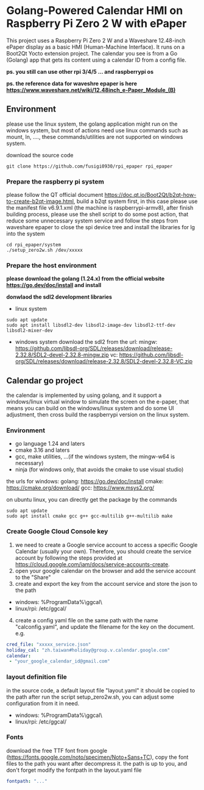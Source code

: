 # Golang-Powered Calendar HMI on Raspberry Pi Zero 2 W with ePaper

This project uses a Raspberry Pi Zero 2 W and a Waveshare 12.48-inch ePaper display as a basic HMI (Human-Machine Interface). It runs on a Boot2Qt Yocto extension project. The calendar you see is from a Go (Golang) app that gets its content using a calendar ID from a config file.

**ps. you still can use other rpi 3/4/5 ... and raspberrypi os**

**ps. the reference data for waveshre epaper is here https://www.waveshare.net/wiki/12.48inch_e-Paper_Module_(B)**

## Environment
please use the linux system, the golang application might run on the windows system, but most of actions need use linux commands such as mount, ln, ...., these commands/utilities are not supported on windows system.

download the source code

```shell
git clone https://github.com/fusigi0930/rpi_epaper rpi_epaper
```

### Prepare the raspberry pi system

please follow the QT official document https://doc.qt.io/Boot2Qt/b2qt-how-to-create-b2qt-image.html, build a b2qt system first, in this case please use the manifest file v6.9.1.xml (the machine is raspberrypi-armv8), after finish building process, please use the shell script to do some post action, that reduce some unnecessary system service and follow the steps from waveshare epaper to close the spi device tree and install the libraries for lg into the system

```shell
cd rpi_epaper/system
./setup_zero2w.sh /dev/xxxxx
```

### Prepare the host environment

**please download the golang (1.24.x) from the official website https://go.dev/doc/install and install**

**donwlaod the sdl2 development libraries**

* linux system
```shell
sudo apt update
sudo apt install libsdl2-dev libsdl2-image-dev libsdl2-ttf-dev libsdl2-mixer-dev
```

* windows system
download the sdl2 from the url:
mingw: https://github.com/libsdl-org/SDL/releases/download/release-2.32.8/SDL2-devel-2.32.8-mingw.zip
vc: https://github.com/libsdl-org/SDL/releases/download/release-2.32.8/SDL2-devel-2.32.8-VC.zip


## Calendar go project
the calendar is implemented by using golang, and it support a windows/linux virtual window to simulate the screen on the e-paper, that means you can build on the windows/linux system and do some UI adjustment, then cross build the raspberrypi version on the linux system.

### Environment

* go language 1.24 and laters
* cmake 3.16 and laters
* gcc, make utilities, ...(if the windows system, the mingw-w64 is necessary)
* ninja (for windows only, that avoids the cmake to use visual studio)

the urls for windows:
golang: https://go.dev/doc/install
cmake: https://cmake.org/download/
gcc: https://www.msys2.org/

on ubuntu linux, you can directly get the package by the commands
```shell
sudo apt update
sudo apt install cmake gcc g++ gcc-multilib g++-multilib make
```

### Create Google Cloud Console key
1. we need to create a Google service account to access a specific Google Calendar (usually your own). Therefore, you should create the service account by following the steps provided at https://cloud.google.com/iam/docs/service-accounts-create.
2. open your google calendar on the browser and add the service account to the "Share" 
3. create and export the key from the account service and store the json to the path

* windows: %ProgramData%\ggcal\
* linux/rpi: /etc/ggcal/

4. create a config yaml file on the same path with the name "calconfig.yaml", and update the filename for the key on the document.
e.g.
```yaml
cred_file: "xxxxx_service.json"
holiday_cal: "zh.taiwan#holiday@group.v.calendar.google.com"
calendar:
 - "your_google_calendar_id@gmail.com"
```

### layout definition file
in the source code, a default layout file "layout.yaml" it should be copied to the path after run the script setup_zero2w.sh, you can adjust some configuration from it in need.

* windows: %ProgramData%\ggcal\
* linux/rpi: /etc/ggcal/

### Fonts
download the free TTF font from google (https://fonts.google.com/noto/specimen/Noto+Sans+TC), copy the font files to the path you want after decompress it. the path is up to you, and don't forget modify the fontpath in the layout.yaml file

```yaml
fontpath: "..."
```

